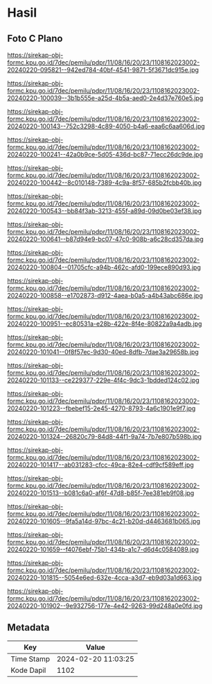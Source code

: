 # Hasil

## Foto C Plano

https://sirekap-obj-formc.kpu.go.id/7dec/pemilu/pdpr/11/08/16/20/23/1108162023002-20240220-095821--942ed784-40bf-4541-9871-5f3671dc915e.jpg

https://sirekap-obj-formc.kpu.go.id/7dec/pemilu/pdpr/11/08/16/20/23/1108162023002-20240220-100039--3b1b555e-a25d-4b5a-aed0-2e4d37e760e5.jpg

https://sirekap-obj-formc.kpu.go.id/7dec/pemilu/pdpr/11/08/16/20/23/1108162023002-20240220-100143--752c3298-4c89-4050-b4a6-eaa6c6aa606d.jpg

https://sirekap-obj-formc.kpu.go.id/7dec/pemilu/pdpr/11/08/16/20/23/1108162023002-20240220-100241--42a0b9ce-5d05-436d-bc87-71ecc26dc9de.jpg

https://sirekap-obj-formc.kpu.go.id/7dec/pemilu/pdpr/11/08/16/20/23/1108162023002-20240220-100442--8c010148-7389-4c9a-8f57-685b2fcbb40b.jpg

https://sirekap-obj-formc.kpu.go.id/7dec/pemilu/pdpr/11/08/16/20/23/1108162023002-20240220-100543--bb84f3ab-3213-455f-a89d-09d0be03ef38.jpg

https://sirekap-obj-formc.kpu.go.id/7dec/pemilu/pdpr/11/08/16/20/23/1108162023002-20240220-100641--b87d94e9-bc07-47c0-908b-a6c28cd357da.jpg

https://sirekap-obj-formc.kpu.go.id/7dec/pemilu/pdpr/11/08/16/20/23/1108162023002-20240220-100804--01705cfc-a94b-462c-afd0-199ece890d93.jpg

https://sirekap-obj-formc.kpu.go.id/7dec/pemilu/pdpr/11/08/16/20/23/1108162023002-20240220-100858--e1702873-d912-4aea-b0a5-a4b43abc686e.jpg

https://sirekap-obj-formc.kpu.go.id/7dec/pemilu/pdpr/11/08/16/20/23/1108162023002-20240220-100951--ec80531a-e28b-422e-8f4e-80822a9a4adb.jpg

https://sirekap-obj-formc.kpu.go.id/7dec/pemilu/pdpr/11/08/16/20/23/1108162023002-20240220-101041--0f8f57ec-9d30-40ed-8dfb-7dae3a29658b.jpg

https://sirekap-obj-formc.kpu.go.id/7dec/pemilu/pdpr/11/08/16/20/23/1108162023002-20240220-101133--ce229377-229e-4f4c-9dc3-1bdded124c02.jpg

https://sirekap-obj-formc.kpu.go.id/7dec/pemilu/pdpr/11/08/16/20/23/1108162023002-20240220-101223--fbebef15-2e45-4270-8793-4a6c1901e9f7.jpg

https://sirekap-obj-formc.kpu.go.id/7dec/pemilu/pdpr/11/08/16/20/23/1108162023002-20240220-101324--26820c79-84d8-44f1-9a74-7b7e807b598b.jpg

https://sirekap-obj-formc.kpu.go.id/7dec/pemilu/pdpr/11/08/16/20/23/1108162023002-20240220-101417--ab031283-cfcc-49ca-82e4-cdf9cf589eff.jpg

https://sirekap-obj-formc.kpu.go.id/7dec/pemilu/pdpr/11/08/16/20/23/1108162023002-20240220-101513--b081c6a0-af6f-47d8-b85f-7ee381eb9f08.jpg

https://sirekap-obj-formc.kpu.go.id/7dec/pemilu/pdpr/11/08/16/20/23/1108162023002-20240220-101605--9fa5a14d-97bc-4c21-b20d-d4463681b065.jpg

https://sirekap-obj-formc.kpu.go.id/7dec/pemilu/pdpr/11/08/16/20/23/1108162023002-20240220-101659--f4076ebf-75b1-434b-a1c7-d6d4c0584089.jpg

https://sirekap-obj-formc.kpu.go.id/7dec/pemilu/pdpr/11/08/16/20/23/1108162023002-20240220-101815--5054e6ed-632e-4cca-a3d7-eb9d03a1d663.jpg

https://sirekap-obj-formc.kpu.go.id/7dec/pemilu/pdpr/11/08/16/20/23/1108162023002-20240220-101902--9e932756-177e-4e42-9263-99d248a0e0fd.jpg


## Metadata

| Key        | Value               |
| ---------- | ------------------- |
| Time Stamp | 2024-02-20 11:03:25 |
| Kode Dapil | 1102                |




